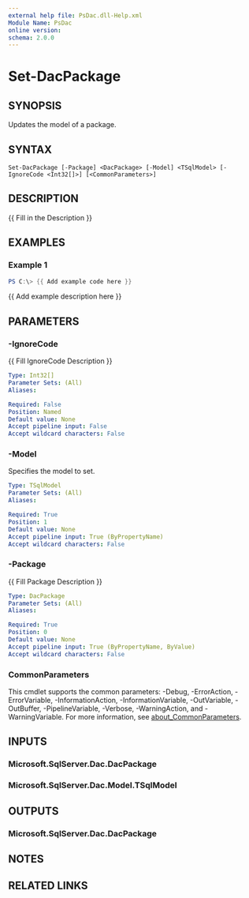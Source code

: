 ```yaml
---
external help file: PsDac.dll-Help.xml
Module Name: PsDac
online version:
schema: 2.0.0
---
```


# Set-DacPackage

## SYNOPSIS
Updates the model of a package.

## SYNTAX

```
Set-DacPackage [-Package] <DacPackage> [-Model] <TSqlModel> [-IgnoreCode <Int32[]>] [<CommonParameters>]
```

## DESCRIPTION
{{ Fill in the Description }}

## EXAMPLES

### Example 1
```powershell
PS C:\> {{ Add example code here }}
```

{{ Add example description here }}

## PARAMETERS

### -IgnoreCode
{{ Fill IgnoreCode Description }}

```yaml
Type: Int32[]
Parameter Sets: (All)
Aliases:

Required: False
Position: Named
Default value: None
Accept pipeline input: False
Accept wildcard characters: False
```

### -Model
Specifies the model to set.

```yaml
Type: TSqlModel
Parameter Sets: (All)
Aliases:

Required: True
Position: 1
Default value: None
Accept pipeline input: True (ByPropertyName)
Accept wildcard characters: False
```

### -Package
{{ Fill Package Description }}

```yaml
Type: DacPackage
Parameter Sets: (All)
Aliases:

Required: True
Position: 0
Default value: None
Accept pipeline input: True (ByPropertyName, ByValue)
Accept wildcard characters: False
```

### CommonParameters
This cmdlet supports the common parameters: -Debug, -ErrorAction, -ErrorVariable, -InformationAction, -InformationVariable, -OutVariable, -OutBuffer, -PipelineVariable, -Verbose, -WarningAction, and -WarningVariable. For more information, see [about_CommonParameters](http://go.microsoft.com/fwlink/?LinkID=113216).

## INPUTS

### Microsoft.SqlServer.Dac.DacPackage

### Microsoft.SqlServer.Dac.Model.TSqlModel

## OUTPUTS

### Microsoft.SqlServer.Dac.DacPackage

## NOTES

## RELATED LINKS
